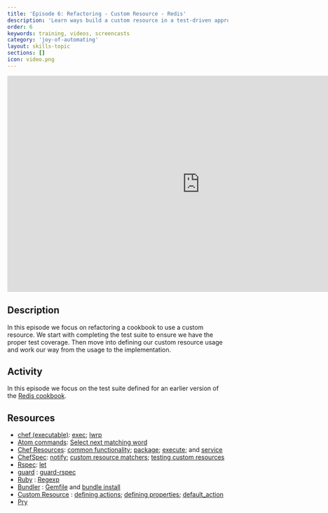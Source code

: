 ```yaml
---
title: 'Episode 6: Refactoring - Custom Resource - Redis'
description: 'Learn ways build a custom resource in a test-driven approach.'
order: 6
keywords: training, videos, screencasts
category: 'joy-of-automating'
layout: skills-topic
sections: []
icon: video.png
---
```


<iframe width="877" height="493" src="https://www.youtube.com/embed/I2JVMm2KNbo?list=PL11cZfNdwNyORJfIYA8t07PRMchyDXIjq" frameborder="0" allowfullscreen></iframe>

## Description

In this episode we focus on refactoring a cookbook to use a custom resource. We start with completing the test suite to ensure we have the proper test coverage. Then move into defining our custom resource usage and work our way from the usage to the implementation.

## Activity

In this episode we focus on the test suite defined for an earlier version of the [Redis cookbook](https://github.com/chef-training/redis-with-test_suite).

## Resources

* [chef (executable)](https://docs.chef.io/ctl_chef.html): [exec](https://docs.chef.io/ctl_chef.html#chef-exec); [lwrp](https://docs.chef.io/ctl_chef.html#chef-generate-lwrp)
* [Atom commands](http://flight-manual.atom.io/): [Select next matching word](http://flight-manual.atom.io/using-atom/sections/editing-and-deleting-text/)
* [Chef Resources](https://docs.chef.io/resources.html): [common functionality](https://docs.chef.io/resource_common.html); [package](https://docs.chef.io/resource_package.html); [execute](https://docs.chef.io/resource_execute.html); and [service](https://docs.chef.io/resource_service.html)
* [ChefSpec](https://github.com/sethvargo/chefspec): [notify](https://github.com/sethvargo/chefspec#notify); [custom resource matchers](https://github.com/sethvargo/chefspec#packaging-custom-matchers); [testing custom resources](https://github.com/sethvargo/chefspec#testing-lwrps)
* [Rspec](https://relishapp.com/rspec/): [let](https://relishapp.com/rspec/rspec-core/v/3-4/docs/helper-methods/let-and-let)
* [guard](https://github.com/guard) : [guard-rspec](https://github.com/guard/guard-rspec)
* [Ruby](http://ruby-doc.org/core-2.2.0/) : [Regexp](http://ruby-doc.org/core-2.2.0/Regexp.html)
* [Bundler](http://bundler.io/) : [Gemfile](http://bundler.io/gemfile.html) and [bundle install](http://bundler.io/bundle_install.html)
* [Custom Resource](https://docs.chef.io/custom_resources.html) : [defining actions](https://docs.chef.io/custom_resources.html#define-actions); [defining properties](https://docs.chef.io/custom_resources.html#define-properties); [default_action](https://docs.chef.io/custom_resources.html#default-action)
* [Pry](http://pryrepl.org/)
